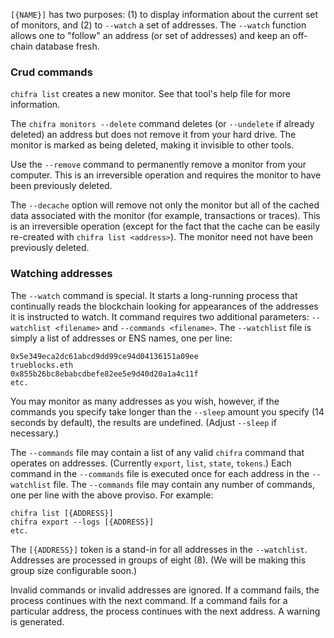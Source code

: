 <!-- markdownlint-disable MD041 -->
`[{NAME}]` has two purposes: (1) to display information about the current set of monitors, and (2)
to `--watch` a set of addresses. The `--watch` function allows one to "follow" an address (or set
of addresses) and keep an off-chain database fresh.

### Crud commands

`chifra list` creates a new monitor. See that tool's help file for more information.

The `chifra monitors --delete` command deletes (or `--undelete` if already deleted) an address but does not remove it from your hard drive. The monitor is marked as being deleted, making it invisible to other tools.

Use the `--remove` command to permanently remove a monitor from your computer. This is an
irreversible operation and requires the monitor to have been previously deleted.

The `--decache` option will remove not only the monitor but all of the cached data associated with
the monitor (for example, transactions or traces). This is an irreversible operation (except
for the fact that the cache can be easily re-created with `chifra list <address>`). The monitor need not have been previously deleted.

### Watching addresses

The `--watch` command is special. It starts a long-running process that continually reads the blockchain looking for appearances of the addresses it is instructed to watch. It command requires two additional parameters: `--watchlist <filename>` and `--commands <filename>`.  The `--watchlist` file is simply a list of addresses or ENS names, one per line:

```
0x5e349eca2dc61abcd9dd99ce94d04136151a09ee
trueblocks.eth
0x855b26bc8ebabcdbefe82ee5e9d40d20a1a4c11f
etc.
```

You may monitor as many addresses as you wish, however, if the commands you specify take longer than the `--sleep` amount you specify (14 seconds by default), the results are undefined. (Adjust `--sleep` if necessary.)

The `--commands` file may contain a list of any valid `chifra` command that operates on addresses. (Currently `export`, `list`, `state`, `tokens`.) Each command in the `--commands` file is executed once for each address in the `--watchlist` file. The `--commands` file may contain any number of commands, one per line with the above proviso. For example:

```
chifra list [{ADDRESS}]
chifra export --logs [{ADDRESS}]
etc.
```

The `[{ADDRESS}]` token is a stand-in for all addresses in the `--watchlist`. Addresses are processed in groups of eight (8). (We will be making this group size configurable soon.)

Invalid commands or invalid addresses are ignored. If a command fails, the process continues with the next command. If a command fails for a particular address, the process continues with the next address. A warning is generated.
